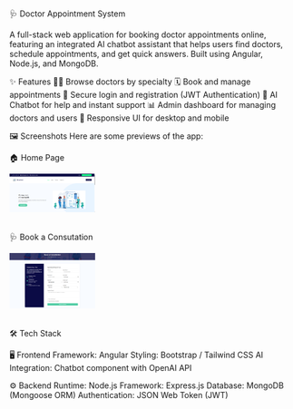 🩺 Doctor Appointment System

A full-stack web application for booking doctor appointments online, featuring an integrated AI chatbot assistant that helps users find doctors, schedule appointments, and get quick answers.
Built using Angular, Node.js, and MongoDB.

✨ Features
👨‍⚕️ Browse doctors by specialty
🗓️ Book and manage appointments
🔐 Secure login and registration (JWT Authentication)
💬 AI Chatbot for help and instant support
📊 Admin dashboard for managing doctors and users
📱 Responsive UI for desktop and mobile

🖼️ Screenshots
Here are some previews of the app:

🏠 Home Page

<img src="src/assets/images/Screenshot 2025-10-31 151518.png" width="30%" /><br /> <br />

🩺 Book a Consutation 

<img src="src/assets/images/Screenshot 2025-10-31 151723.png" width="30%" /><br /> <br />

🛠️ Tech Stack

🖥️ Frontend
Framework: Angular
Styling: Bootstrap / Tailwind CSS
AI Integration: Chatbot component with OpenAI API

⚙️ Backend
Runtime: Node.js
Framework: Express.js
Database: MongoDB (Mongoose ORM)
Authentication: JSON Web Token (JWT)


